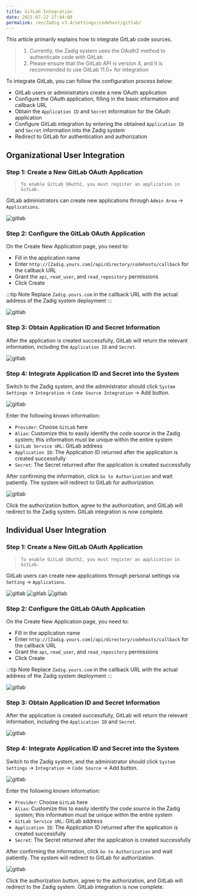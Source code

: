 ```yaml
---
title: GitLab Integration
date: 2021-07-22 17:44:08
permalink: /en/Zadig v3.4/settings/codehost/gitlab/
---
```


This article primarily explains how to integrate GitLab code sources.

> 1. Currently, the Zadig system uses the OAuth2 method to authenticate code with GitLab
> 2. Please ensure that the GitLab API is version 4, and it is recommended to use GitLab 11.0+ for integration

To integrate GitLab, you can follow the configuration process below:

- GitLab users or administrators create a new OAuth application
- Configure the OAuth application, filling in the basic information and callback URL
- Obtain the `Application ID` and `Secret` information for the OAuth application
- Configure GitLab integration by entering the obtained `Application ID` and `Secret` information into the Zadig system
- Redirect to GitLab for authentication and authorization


## Organizational User Integration

### Step 1: Create a New GitLab OAuth Application

> `To enable GitLab OAuth2, you must register an application in GitLab.`

GitLab administrators can create new applications through `Admin Area` -> `Applications`.

![gitlab](../../../../_images/gitlab.png)

### Step 2: Configure the GitLab OAuth Application

On the Create New Application page, you need to:

- Fill in the application name
- Enter `http://[Zadig.yours.com]/api/directory/codehosts/callback` for the callback URL
- Grant the `api`, `read_user`, and `read_repository` permissions
- Click Create

:::tip Note
Replace `Zadig.yours.com` in the callback URL with the actual address of the Zadig system deployment
:::

![gitlab](../../../../_images/gitlab1.png)
### Step 3: Obtain Application ID and Secret Information

After the application is created successfully, GitLab will return the relevant information, including the `Application ID` and `Secret`.

![gitlab](../../../../_images/gitlab2.png)

### Step 4: Integrate Application ID and Secret into the System

Switch to the Zadig system, and the administrator should click `System Settings` -> `Integration` -> `Code Source Integration` -> Add button.

![gitlab](../../../../_images/gitlab3.png)

Enter the following known information:

- `Provider`: Choose `GitLab` here
- `Alias`: Customize this to easily identify the code source in the Zadig system; this information must be unique within the entire system
- `GitLab Service URL`: GitLab address
- `Application ID`: The Application ID returned after the application is created successfully
- `Secret`: The Secret returned after the application is created successfully

After confirming the information, click `Go to Authorization` and wait patiently. The system will redirect to GitLab for authorization.

![gitlab](../../../../_images/gitlab4.png)

Click the authorization button, agree to the authorization, and GitLab will redirect to the Zadig system. GitLab integration is now complete.

## Individual User Integration

### Step 1: Create a New GitLab OAuth Application

> `To enable GitLab OAuth2, you must register an application in GitLab.`

GitLab users can create new applications through personal settings via `Setting` -> `Applications`.

![gitlab](../../../../_images/gitlab-personal.png)
![gitlab](../../../../_images/gitlab-personal-setting.png)
![gitlab](../../../../_images/gitlab-personal-setting-app.png)
### Step 2: Configure the GitLab OAuth Application

On the Create New Application page, you need to:

- Fill in the application name
- Enter `http://[Zadig.yours.com]/api/directory/codehosts/callback` for the callback URL
- Grant the `api`, `read_user`, and `read_repository` permissions
- Click Create

:::tip Note
Replace `Zadig.yours.com` in the callback URL with the actual address of the Zadig system deployment
:::

![gitlab](../../../../_images/gitlab-personal-app-config.png)
### Step 3: Obtain Application ID and Secret Information

After the application is created successfully, GitLab will return the relevant information, including the `Application ID` and `Secret`.

![gitlab](../../../../_images/gitlab-personal-app-setting.png)

### Step 4: Integrate Application ID and Secret into the System

Switch to the Zadig system, and the administrator should click `System Settings` -> `Integration` -> `Code Source` -> Add button.

![gitlab](../../../../_images/gitlab3.png)

Enter the following known information:

- `Provider`: Choose `GitLab` here
- `Alias`: Customize this to easily identify the code source in the Zadig system; this information must be unique within the entire system
- `GitLab Service URL`: GitLab address
- `Application ID`: The Application ID returned after the application is created successfully
- `Secret`: The Secret returned after the application is created successfully

After confirming the information, click `Go to Authorization` and wait patiently. The system will redirect to GitLab for authorization.

![gitlab](../../../../_images/gitlab4.png)

Click the authorization button, agree to the authorization, and GitLab will redirect to the Zadig system. GitLab integration is now complete.